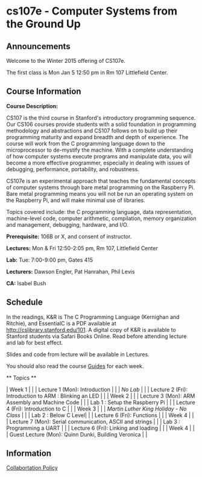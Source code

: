 # cs107e - Computer Systems from the Ground Up

## Announcements

Welcome to the Winter 2015 offering of CS107e.

The first class is Mon Jan 5 12:50 pm in Rm 107 Littlefield Center.

## Course Information 

**Course Description:** 

CS107 is the third course in Stanford's introductory programming sequence.
Our CS106 courses provide students with a solid foundation in programming methodology and abstractions and CS107 follows on to build up their programming maturity and expand breadth and depth of experience. The course will work from the C programming language down to the microprocessor to de-mystify the machine. With a complete understanding of how computer systems execute programs and manipulate data, you will become a more effective programmer, especially in dealing with issues of debugging, performance, portability, and robustness.

CS107e is an experimental approach 
that teaches the fundamental concepts of computer systems 
through bare metal programming on the Raspberry Pi.
Bare metal programming means you will not be run an operating
system on the Raspberry Pi, and will make minimal use of libraries.

Topics covered include: the C programming language, data representation, machine-level code, computer arithmetic, compilation, memory organization and management, debugging, hardware, and I/O.

**Prerequisite:** 106B or X, and consent of instructor. 

**Lectures:** Mon & Fri 12:50-2:05 pm, Rm 107, Littlefield Center

**Lab:** Tue: 7:00-9:00 pm, Gates 415

**Lecturers:** Dawson Engler, Pat Hanrahan, Phil Levis

**CA:** Isabel Bush

## Schedule

In the readings, K&R is The C Programming Language (Kernighan and Ritchie),
and EssentialC is a PDF available at http://cslibrary.stanford.edu/101. 
A digital copy of K&R is available to Stanford students via Safari Books Online.
Read before attending lecture and lab for best effect.

Slides and code from lecture will be available in Lectures.

You should also read the course [Guides](guide/README.md) for each week.

** Topics **

| Week 1 | |
| Lecture 1 (Mon): Introduction | |
| *No Lab* | |
| Lecture 2 (Fri): Introduction to ARM : Blinking an LED | |
| Week 2 | |
| Lecture 3 (Mon): ARM Assembly and Machine Code | |
| Lab 1 : Setup the Raspberry Pi | |
| Lecture 4 (Fri): Introduction to C | |
| Week 3 | |
| *Martin Luther King Holiday - No Class* | |
| Lab 2 : Below C Level| |
| Lecture 6 (Fri): Functions | |
| Week 4 | |
| Lecture 7 (Mon): Serial communication, ASCII and strings | |
| Lab 3 : Programming a UART | |
| Lecture 6 (Fri): Linking and loading | |
| Week 4 | |
| Guest Lecture (Mon): Quinn Dunki, Building Veronica | |

## Information

[Collabortation Policy](collaboration.md)



